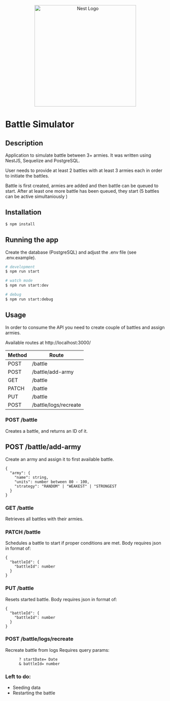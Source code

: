 <p align="center">
  <a href="http://nestjs.com/" target="blank"><img src="https://nestjs.com/img/logo_text.svg" width="320" alt="Nest Logo" /></a>
</p>

# Battle Simulator

## Description

Application to simulate battle between 3+ armies. It was written using NestJS, Sequelize and PostgreSQL.

User needs to provide at least 2 battles with at least 3 armies each in order to initiate the battles.

Battle is first created, armies are added and then battle can be queued to start. After at least one more battle has been queued, they start (5 battles can be active simultaniously )

## Installation

```bash
$ npm install
```

## Running the app

Create the database (PostgreSQL) and adjust the .env file (see .env.example).

```bash
# development
$ npm run start

# watch mode
$ npm run start:dev

# debug
$ npm run start:debug
```

## Usage

In order to consume the API you need to create couple of battles and assign armies.

Available routes at http://localhost:3000/

| Method | Route                 |
| ------ | --------------------- |
| POST   | /battle               |
| POST   | /battle/add-army      |
| GET    | /battle               |
| PATCH  | /battle               |
| PUT    | /battle               |
| POST   | /battle/logs/recreate |

### POST /battle

Creates a battle, and returns an ID of it.

## POST /battle/add-army

Create an army and assign it to first available battle.

```
{
  "army": {
    "name": string,
    "units": number between 80 - 100,
    "strategy": "RANDOM" | "WEAKEST" | "STRONGEST
  }
}
```

### GET /battle

Retrieves all battles with their armies.

### PATCH /battle

Schedules a battle to start if proper conditions are met.
Body requires json in format of:

```
{
  "battleId": {
    "battleId": number
  }
}
```

### PUT /battle

Resets started battle.
Body requires json in format of:

```
{
  "battleId": {
    "battleId": number
  }
}
```

### POST /battle/logs/recreate

Recreate battle from logs
Requires query params: 
```
      ? startDate= Date 
      & battleId= number
```

### Left to do:

- Seeding data
- Restarting the battle 
